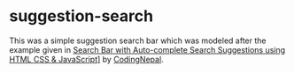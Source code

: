# suggestion-search
This was a simple suggestion search bar which was modeled after the example given in <a href="https://youtu.be/QxMBHi_ZiT8">Search Bar with Auto-complete Search Suggestions using HTML CSS & JavaScript]</a> by <a href="https://www.youtube.com/c/CodingNepal">CodingNepal</a>.
